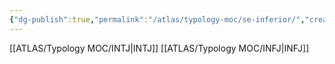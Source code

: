 ```yaml
---
{"dg-publish":true,"permalink":"/atlas/typology-moc/se-inferior/","created":"2023-01-05T12:12:48.945+01:00","updated":"2023-01-06T15:34:40.543+01:00"}
---
```



[[ATLAS/Typology MOC/INTJ\|INTJ]]
[[ATLAS/Typology MOC/INFJ\|INFJ]]
